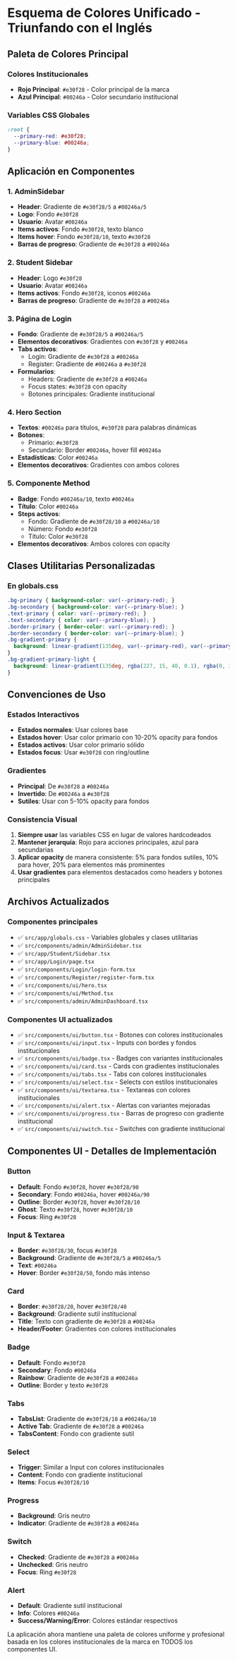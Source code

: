 # Esquema de Colores Unificado - Triunfando con el Inglés

## Paleta de Colores Principal

### Colores Institucionales
- **Rojo Principal**: `#e30f28` - Color principal de la marca
- **Azul Principal**: `#00246a` - Color secundario institucional

### Variables CSS Globales
```css
:root {
  --primary-red: #e30f28;
  --primary-blue: #00246a;
}
```

## Aplicación en Componentes

### 1. AdminSidebar
- **Header**: Gradiente de `#e30f28/5` a `#00246a/5`
- **Logo**: Fondo `#e30f28`
- **Usuario**: Avatar `#00246a`
- **Items activos**: Fondo `#e30f28`, texto blanco
- **Items hover**: Fondo `#e30f28/10`, texto `#e30f28`
- **Barras de progreso**: Gradiente de `#e30f28` a `#00246a`

### 2. Student Sidebar
- **Header**: Logo `#e30f28`
- **Usuario**: Avatar `#00246a`
- **Items activos**: Fondo `#e30f28`, iconos `#00246a`
- **Barras de progreso**: Gradiente de `#e30f28` a `#00246a`

### 3. Página de Login
- **Fondo**: Gradiente de `#e30f28/5` a `#00246a/5`
- **Elementos decorativos**: Gradientes con `#e30f28` y `#00246a`
- **Tabs activos**: 
  - Login: Gradiente de `#e30f28` a `#00246a`
  - Register: Gradiente de `#00246a` a `#e30f28`
- **Formularios**: 
  - Headers: Gradiente de `#e30f28` a `#00246a`
  - Focus states: `#e30f28` con opacity
  - Botones principales: Gradiente institucional

### 4. Hero Section
- **Textos**: `#00246a` para títulos, `#e30f28` para palabras dinámicas
- **Botones**: 
  - Primario: `#e30f28`
  - Secundario: Border `#00246a`, hover fill `#00246a`
- **Estadísticas**: Color `#00246a`
- **Elementos decorativos**: Gradientes con ambos colores

### 5. Componente Method
- **Badge**: Fondo `#00246a/10`, texto `#00246a`
- **Título**: Color `#00246a`
- **Steps activos**: 
  - Fondo: Gradiente de `#e30f28/10` a `#00246a/10`
  - Número: Fondo `#e30f28`
  - Título: Color `#e30f28`
- **Elementos decorativos**: Ambos colores con opacity

## Clases Utilitarias Personalizadas

### En globals.css
```css
.bg-primary { background-color: var(--primary-red); }
.bg-secondary { background-color: var(--primary-blue); }
.text-primary { color: var(--primary-red); }
.text-secondary { color: var(--primary-blue); }
.border-primary { border-color: var(--primary-red); }
.border-secondary { border-color: var(--primary-blue); }
.bg-gradient-primary { 
  background: linear-gradient(135deg, var(--primary-red), var(--primary-blue)); 
}
.bg-gradient-primary-light { 
  background: linear-gradient(135deg, rgba(227, 15, 40, 0.1), rgba(0, 36, 106, 0.1)); 
}
```

## Convenciones de Uso

### Estados Interactivos
- **Estados normales**: Usar colores base
- **Estados hover**: Usar color primario con 10-20% opacity para fondos
- **Estados activos**: Usar color primario sólido
- **Estados focus**: Usar `#e30f28` con ring/outline

### Gradientes
- **Principal**: De `#e30f28` a `#00246a`
- **Invertido**: De `#00246a` a `#e30f28`
- **Sutiles**: Usar con 5-10% opacity para fondos

### Consistencia Visual
1. **Siempre usar** las variables CSS en lugar de valores hardcodeados
2. **Mantener jerarquía**: Rojo para acciones principales, azul para secundarias
3. **Aplicar opacity** de manera consistente: 5% para fondos sutiles, 10% para hover, 20% para elementos más prominentes
4. **Usar gradientes** para elementos destacados como headers y botones principales

## Archivos Actualizados

### Componentes principales
- ✅ `src/app/globals.css` - Variables globales y clases utilitarias
- ✅ `src/components/admin/AdminSidebar.tsx`
- ✅ `src/app/Student/Sidebar.tsx`
- ✅ `src/app/Login/page.tsx`
- ✅ `src/components/Login/login-form.tsx`
- ✅ `src/components/Register/register-form.tsx`
- ✅ `src/components/ui/hero.tsx`
- ✅ `src/components/ui/Method.tsx`
- ✅ `src/components/admin/AdminDashboard.tsx`

### Componentes UI actualizados
- ✅ `src/components/ui/button.tsx` - Botones con colores institucionales
- ✅ `src/components/ui/input.tsx` - Inputs con bordes y fondos institucionales
- ✅ `src/components/ui/badge.tsx` - Badges con variantes institucionales
- ✅ `src/components/ui/card.tsx` - Cards con gradientes institucionales
- ✅ `src/components/ui/tabs.tsx` - Tabs con colores institucionales
- ✅ `src/components/ui/select.tsx` - Selects con estilos institucionales
- ✅ `src/components/ui/textarea.tsx` - Textareas con colores institucionales
- ✅ `src/components/ui/alert.tsx` - Alertas con variantes mejoradas
- ✅ `src/components/ui/progress.tsx` - Barras de progreso con gradiente institucional
- ✅ `src/components/ui/switch.tsx` - Switches con gradiente institucional

## Componentes UI - Detalles de Implementación

### Button
- **Default**: Fondo `#e30f28`, hover `#e30f28/90`
- **Secondary**: Fondo `#00246a`, hover `#00246a/90`
- **Outline**: Border `#e30f28`, hover `#e30f28/10`
- **Ghost**: Texto `#e30f28`, hover `#e30f28/10`
- **Focus**: Ring `#e30f28`

### Input & Textarea
- **Border**: `#e30f28/30`, focus `#e30f28`
- **Background**: Gradiente de `#e30f28/5` a `#00246a/5`
- **Text**: `#00246a`
- **Hover**: Border `#e30f28/50`, fondo más intenso

### Card
- **Border**: `#e30f28/20`, hover `#e30f28/40`
- **Background**: Gradiente sutil institucional
- **Title**: Texto con gradiente de `#e30f28` a `#00246a`
- **Header/Footer**: Gradientes con colores institucionales

### Badge
- **Default**: Fondo `#e30f28`
- **Secondary**: Fondo `#00246a`
- **Rainbow**: Gradiente de `#e30f28` a `#00246a`
- **Outline**: Border y texto `#e30f28`

### Tabs
- **TabsList**: Gradiente de `#e30f28/10` a `#00246a/10`
- **Active Tab**: Gradiente de `#e30f28` a `#00246a`
- **TabsContent**: Fondo con gradiente sutil

### Select
- **Trigger**: Similar a Input con colores institucionales
- **Content**: Fondo con gradiente institucional
- **Items**: Focus `#e30f28/10`

### Progress
- **Background**: Gris neutro
- **Indicator**: Gradiente de `#e30f28` a `#00246a`

### Switch
- **Checked**: Gradiente de `#e30f28` a `#00246a`
- **Unchecked**: Gris neutro
- **Focus**: Ring `#e30f28`

### Alert
- **Default**: Gradiente sutil institucional
- **Info**: Colores `#00246a`
- **Success/Warning/Error**: Colores estándar respectivos

La aplicación ahora mantiene una paleta de colores uniforme y profesional basada en los colores institucionales de la marca en TODOS los componentes UI.
